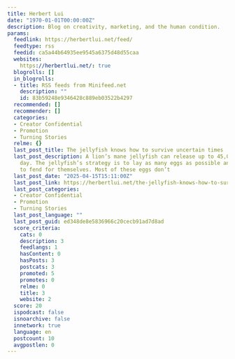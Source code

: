 ```yaml
---
title: Herbert Lui
date: "1970-01-01T00:00:00Z"
description: Blog on creativity, marketing, and the human condition.
params:
  feedlink: https://herbertlui.net/feed/
  feedtype: rss
  feedid: ca5a44b64935ee9545a6375d48d55caa
  websites:
    https://herbertlui.net/: true
  blogrolls: []
  in_blogrolls:
  - title: RSS feeds from Minifeed.net
    description: ""
    id: 83b59248e9346428c889eb03522b4297
  recommended: []
  recommender: []
  categories:
  - Creator Confidential
  - Promotion
  - Turning Stories
  relme: {}
  last_post_title: The jellyfish knows how to survive uncertain times
  last_post_description: A lion’s mane jellyfish can release up to 45,000 eggs per
    day. The jellyfish’s strategy is to lay as many eggs as possible and leave them
    to fend for themselves. Most of these eggs don’t
  last_post_date: "2025-04-15T15:11:00Z"
  last_post_link: https://herbertlui.net/the-jellyfish-knows-how-to-survive-uncertain-times/
  last_post_categories:
  - Creator Confidential
  - Promotion
  - Turning Stories
  last_post_language: ""
  last_post_guid: ed348de8e5836966c20cecb91ad7d8ad
  score_criteria:
    cats: 0
    description: 3
    feedlangs: 1
    hasContent: 0
    hasPosts: 3
    postcats: 3
    promoted: 5
    promotes: 0
    relme: 0
    title: 3
    website: 2
  score: 20
  ispodcast: false
  isnoarchive: false
  innetwork: true
  language: en
  postcount: 10
  avgpostlen: 0
---
```

